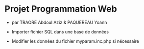# Projet Programmation Web
* par TRAORE Abdoul Aziz & PAQUEREAU Yoann

* Importer fichier SQL dans une base de données
* Modifier les données du fichier myparam.inc.php si nécessaire
